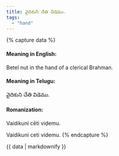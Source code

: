 ```yaml
---
title: వైదికుని చేతి విడెము.
tags:
  - "hand"
---
```


{% capture data %}
#### Meaning in English:
Betel nut in the hand of a clerical Brahman.

#### Meaning in Telugu:
వైదికుని చేతి విడెము.

#### Romanization:
Vaidikuni cēti viḍemu.

Vaidikuni ceti videmu.
{% endcapture %}

{{ data | markdownify }}

